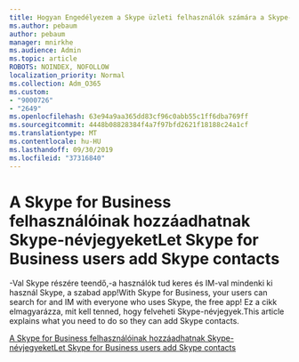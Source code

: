 ```yaml
---
title: Hogyan Engedélyezem a Skype üzleti felhasználók számára a Skype-felhasználókkal való kommunikációt?
ms.author: pebaum
author: pebaum
manager: mnirkhe
ms.audience: Admin
ms.topic: article
ROBOTS: NOINDEX, NOFOLLOW
localization_priority: Normal
ms.collection: Adm_O365
ms.custom:
- "9000726"
- "2649"
ms.openlocfilehash: 63e94a9aa365dd83cf96c0abb55c1ff6dba769ff
ms.sourcegitcommit: 4448b08828384f4a7f97bfd2621f18188c24a1cf
ms.translationtype: MT
ms.contentlocale: hu-HU
ms.lasthandoff: 09/30/2019
ms.locfileid: "37316840"
---
```

# <a name="let-skype-for-business-users-add-skype-contacts"></a><span data-ttu-id="2720f-102">A Skype for Business felhasználóinak hozzáadhatnak Skype-névjegyeket</span><span class="sxs-lookup"><span data-stu-id="2720f-102">Let Skype for Business users add Skype contacts</span></span>

<span data-ttu-id="2720f-103">-Val Skype részére teendő,-a használók tud keres és IM-val mindenki ki használ Skype, a szabad app!</span><span class="sxs-lookup"><span data-stu-id="2720f-103">With Skype for Business, your users can search for and IM with everyone who uses Skype, the free app!</span></span> <span data-ttu-id="2720f-104">Ez a cikk elmagyarázza, mit kell tenned, hogy felveheti Skype-névjegyek.</span><span class="sxs-lookup"><span data-stu-id="2720f-104">This article explains what you need to do so they can add Skype contacts.</span></span>

[<span data-ttu-id="2720f-105">A Skype for Business felhasználóinak hozzáadhatnak Skype-névjegyeket</span><span class="sxs-lookup"><span data-stu-id="2720f-105">Let Skype for Business users add Skype contacts</span></span>](https://docs.microsoft.com/skypeforbusiness/set-up-skype-for-business-online/let-skype-for-business-users-add-skype-contacts)